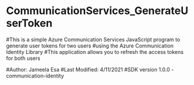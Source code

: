 # CommunicationServices_GenerateUserToken
#This is a simple Azure Communication Services JavaScript program to generate user tokens for two users 
#using the Azure Communication Identity Library
#This application allows you to refresh the access tokens for both users


#Author:  Jameela Esa
#Last Modified: 4/11/2021
#SDK version 1.0.0 - communication-identity 
